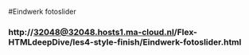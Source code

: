 #Eindwerk fotoslider

### http://32048@32048.hosts1.ma-cloud.nl/Flex-HTMLdeepDive/les4-style-finish/Eindwerk-fotoslider.html